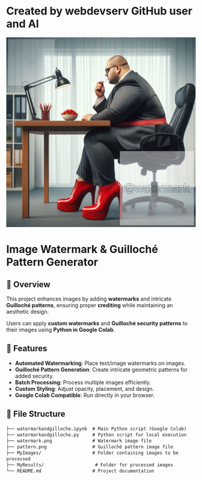 # Created by webdevserv GitHub user and AI

<img src="./output.png" alt="Watermarked Output" width="512px">

# Image Watermark & Guilloché Pattern Generator

## 📌 Overview
This project enhances images by adding **watermarks** and intricate **Guilloché patterns**, ensuring proper **crediting** while maintaining an aesthetic design.

Users can apply **custom watermarks** and **Guilloché security patterns** to their images using **Python in Google Colab**.

## 🚀 Features
- **Automated Watermarking**: Place text/image watermarks on images.
- **Guilloché Pattern Generation**: Create intricate geometric patterns for added security.
- **Batch Processing**: Process multiple images efficiently.
- **Custom Styling**: Adjust opacity, placement, and design.
- **Google Colab Compatible**: Run directly in your browser.

## 📂 File Structure
```plaintext
├── watermarkandgilloche.ipynb  # Main Python script (Google Colab)
├── watermarkandgilloche.py     # Python script for local execution
├── watermark.png               # Watermark image file
├── pattern.png                 # Guilloché pattern image file
├── MyImages/                   # Folder containing images to be processed
├── MyResults/                   # Folder for processed images
└── README.md                   # Project documentation
